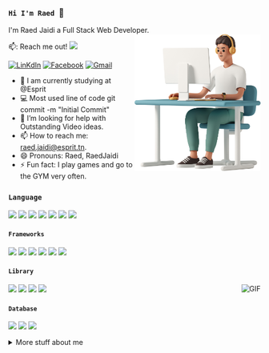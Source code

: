 ### `Hi I'm Raed `👋  

I'm Raed Jaidi a Full Stack Web Developer.
<img align="right" width="50%" src="https://github.com/Dedpy/Dedpy/raw/main/Boy%20working.png" alt="Raedjd-freelancer" style="max-width: 100%;">

📫: Reach me out! <img src="https://raw.githubusercontent.com/ShahriarShafin/ShahriarShafin/main/Assets/handshake.gif" width="100px" style="max-width: 100%;">

<a href="https://www.linkedin.com/in/raed-jaidi/" rel="nofollow"><img src="https://img.shields.io/badge/LinkedIn-0077B5?style=for-the-badge&logo=linkedin&logoColor=white" alt="LinKdIn"></a>
<a href="https://www.facebook.com/raed.jaidy.9/" rel="nofollow"><img src="https://img.shields.io/badge/Facebook-1877F2?style=for-the-badge&logo=facebook&logoColor=white" alt="Facebook"></a>
<a href="mailto:raed.jaidi@esprit.tn?subject=Hola%20Sumanth"><img src="https://camo.githubusercontent.com/2e31b0d0e07e5431ee3f85689b488016d52a4fb97e523ae497023a9746e2e52e/68747470733a2f2f696d672e736869656c64732e696f2f62616467652f676d61696c2d2532334431343833362e7376673f267374796c653d666f722d7468652d6261646765266c6f676f3d676d61696c266c6f676f436f6c6f723d7768697465" alt="Gmail" data-canonical-src="https://img.shields.io/badge/gmail-%23D14836.svg?&amp;style=for-the-badge&amp;logo=gmail&amp;logoColor=white" style="max-width: 100%;"></a>




- 🔭 I am currently studying at @Esprit
- 💻 Most used line of code git commit -m "Initial Commit"
- 🤔 I’m looking for help with Outstanding Video ideas.
- 📫 How to reach me: raed.jaidi@esprit.tn.
- 😄 Pronouns: Raed, RaedJaidi
- ⚡  Fun fact: I play games and go to the GYM very often.

### `Language`

<a href="#" rel="nofollow"><img src="https://img.shields.io/badge/C-00599C?style=for-the-badge&logo=c&logoColor=white"></a>
<a href="#" rel="nofollow"><img src="https://img.shields.io/badge/JavaScript-323330?style=for-the-badge&logo=javascript&logoColor=F7DF1E"></a>
<a href="#" rel="nofollow"><img src="https://img.shields.io/badge/TypeScript-007ACC?style=for-the-badge&logo=typescript&logoColor=white"></a>
<a href="#" rel="nofollow"><img src="https://img.shields.io/badge/Java-ED8B00?style=for-the-badge&logo=java&logoColor=white"></a>
<a href="#" rel="nofollow"><img src="https://img.shields.io/badge/Python-FFD43B?style=for-the-badge&logo=python&logoColor=blu"></a>
<a href="#" rel="nofollow"><img src="https://img.shields.io/badge/HTML5-E34F26?style=for-the-badge&logo=html5&logoColor=white"></a>
<a href="#" rel="nofollow"><img src="https://img.shields.io/badge/CSS3-1572B6?style=for-the-badge&logo=css3&logoColor=white"></a>

#### `Frameworks` 


<a href="#" rel="nofollow"><img src="https://img.shields.io/badge/Angular-DD0031?style=for-the-badge&logo=angular&logoColor=white"></a>
<a href="#" rel="nofollow"><img src="https://img.shields.io/badge/Express.js-000000?style=for-the-badge&logo=express&logoColor=white"></a>
<a href="#" rel="nofollow"><img src="https://img.shields.io/badge/Bootstrap-563D7C?style=for-the-badge&logo=bootstrap&logoColor=white"></a>
<a href="#" rel="nofollow"><img src="https://img.shields.io/badge/Spring_Boot-F2F4F9?style=for-the-badge&logo=spring-boot"></a>
<a href="#" rel="nofollow"><img src="https://img.shields.io/badge/Django-092E20?style=for-the-badge&logo=django&logoColor=green"></a>
<a href="#" rel="nofollow"><img src="https://img.shields.io/badge/.NET-512BD4?style=for-the-badge&logo=dotnet&logoColor=white"></a>

#### `Library` 

<a href="#" rel="nofollow"><img src="https://img.shields.io/badge/React-20232A?style=for-the-badge&logo=react&logoColor=61DAFB"></a>
<a href="#" rel="nofollow"><img src="https://img.shields.io/badge/Redux-593D88?style=for-the-badge&logo=redux&logoColor=white"></a>
<a href="#" rel="nofollow"><img src="https://img.shields.io/badge/Socket.io-010101?&style=for-the-badge&logo=Socket.io&logoColor=white"></a>
<a href="#" rel="nofollow"><img src="https://img.shields.io/badge/jQuery-0769AD?style=for-the-badge&logo=jquery&logoColor=white"></a>
<img align="right" alt="GIF" height="160px" src="https://camo.githubusercontent.com/fa22a95c9000d4e4914bc5de9fb94adde07fc0123f0f91ed0f2c3b7bd0240fcb/68747470733a2f2f6f63746f6465782e6769746875622e636f6d2f696d616765732f6461667470756e6b746f6361742d74686f6d61732e676966" data-canonical-src="https://octodex.github.com/images/daftpunktocat-thomas.gif" style="max-width: 100%;">

####  `Database`

<a href="#" rel="nofollow"><img src="https://img.shields.io/badge/MySQL-005C84?style=for-the-badge&logo=mysql&logoColor=white"></a>
<a href="#" rel="nofollow"><img src="https://img.shields.io/badge/MongoDB-4EA94B?style=for-the-badge&logo=mongodb&logoColor=white"></a>
<a href="#" rel="nofollow"><img src="https://img.shields.io/badge/Neo4j-018bff?style=for-the-badge&logo=neo4j&logoColor=white"></a>


<details>
 <summary>More stuff about me </summary>

#### `Profile Visits`

 ![visitor badge](https://visitor-badge.glitch.me/badge?page_id=Raedjd)
  

 #### `Github Stats`
 
![Anurag's GitHub stats](https://denvercoder1-activity-graph.herokuapp.com/graph/?username=Raedjd&amp;theme=tokyonight)
 

<div align="center">
 
![Anurag's GitHub stats](https://github-readme-stats.vercel.app/api?username=Raedjd&hide=contribs,prs&theme=tokyonight)

![Anurag's GitHub stats](https://github-readme-streak-stats.herokuapp.com/?user=Raedjd&amp;theme=tokyonight)
 
 ![Anurag's GitHub stats](https://github-readme-stats.vercel.app/api/top-langs/?username=Raedjd&amp;theme=tokyonight)

 <h3 dir="auto"><a id="user-content-this-week-i-spent-my-time-on--" class="anchor" aria-hidden="true" href="#this-week-i-spent-my-time-on--"><svg class="octicon octicon-link" viewBox="0 0 16 16" version="1.1" width="16" height="16" aria-hidden="true"><path fill-rule="evenodd" d="M7.775 3.275a.75.75 0 001.06 1.06l1.25-1.25a2 2 0 112.83 2.83l-2.5 2.5a2 2 0 01-2.83 0 .75.75 0 00-1.06 1.06 3.5 3.5 0 004.95 0l2.5-2.5a3.5 3.5 0 00-4.95-4.95l-1.25 1.25zm-4.69 9.64a2 2 0 010-2.83l2.5-2.5a2 2 0 012.83 0 .75.75 0 001.06-1.06 3.5 3.5 0 00-4.95 0l-2.5 2.5a3.5 3.5 0 004.95 4.95l1.25-1.25a.75.75 0 00-1.06-1.06l-1.25 1.25a2 2 0 01-2.83 0z"></path></svg></a>This week I spent my time on  <animated-image data-catalyst=""><a target="_blank" rel="noopener noreferrer" href="https://camo.githubusercontent.com/63d722931c1acc52675c1dda6e92309da815e41feaf8674a5bfa9ad354c45452/68747470733a2f2f6d656469612e67697068792e636f6d2f6d656469612f5376517a6b545162335a774b636a3151544f2f67697068792e676966" data-target="animated-image.originalLink" hidden=""><img src="https://camo.githubusercontent.com/63d722931c1acc52675c1dda6e92309da815e41feaf8674a5bfa9ad354c45452/68747470733a2f2f6d656469612e67697068792e636f6d2f6d656469612f5376517a6b545162335a774b636a3151544f2f67697068792e676966" width="40" data-canonical-src="https://media.giphy.com/media/SvQzkTQb3ZwKcj1QTO/giphy.gif" style="max-width: 100%;" data-target="animated-image.originalImage" hidden=""></a>
      <span class="AnimatedImagePlayer" data-target="animated-image.player">
        <a data-target="animated-image.replacedLink" class="AnimatedImagePlayer-images" href="https://camo.githubusercontent.com/63d722931c1acc52675c1dda6e92309da815e41feaf8674a5bfa9ad354c45452/68747470733a2f2f6d656469612e67697068792e636f6d2f6d656469612f5376517a6b545162335a774b636a3151544f2f67697068792e676966" target="_blank">
          
        
 <p dir="auto"><a href="https://github.com/Raedjd/github-readme-stats"><img src="https://camo.githubusercontent.com/f9409f30f3a44ea467ee02746f666c01fcee41b45e43d0bf8805af20db28572b/68747470733a2f2f6769746875622d726561646d652d73746174732e76657263656c2e6170702f6170692f77616b6174696d653f757365726e616d653d746168656e79267468656d653d7261646963616c" alt="Tahtouha" data-canonical-src="https://github-readme-stats.vercel.app/api/wakatime?username=Raedjd&amp;theme=radical" style="max-width: 100%;"></a></p>
 
 
 </div>
 

